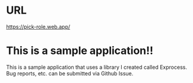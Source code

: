 # URL
https://pick-role.web.app/
# This is a sample application!!
This is a sample application that uses a library I created called Exprocess.
Bug reports, etc. can be submitted via Github Issue.
